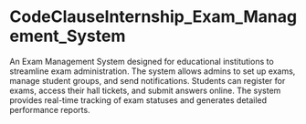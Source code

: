 # CodeClauseInternship_Exam_Management_System
  An Exam Management System designed for educational institutions to streamline exam administration. The system allows admins to set up exams, manage student groups, and send notifications. Students can register for exams, access their hall tickets, and submit answers online. The system provides real-time tracking of exam statuses and generates detailed performance reports.
